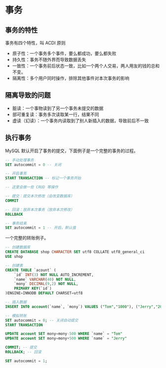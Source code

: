 # 事务

## 事务的特性

事务有四个特性，叫 ACDI 原则

- 原子性：一个事务多个事件，要么都成功，要么都失败
- 持久性：事务不随外界而导致数据丢失
- 一致性：一个事务前后状态一致，比如一个两个人交易，两人用友的钱的总和不变。
- 隔离性：多个用户同时操作，排除其他事件对本次事务的影响

## 隔离导致的问题

- 脏读：一个事物读到了另一个事务未提交的数据
- 部可重复读：事务多次读取某一行，结果不同
- 虚读（幻读）：一个事务内读取到了别人新插入的数据，导致前后不一致

## 执行事务

MySQL 默认开启了事务的提交，下面例子是一个完整的事务的过程。

```sql
-- 手动处理事务
SET autocommit = 0 -- 关闭

-- 开启事务
START TRANSACTION -- 标记一个事务开始

-- 这里会做一些 CRUD 等操作

-- 提交：提交本次修改（会改变数据库）
COMMIT 

-- 回滚：放弃本次事务（放弃本次修改）
ROLLBACK

-- 事务结束
SET autocommit = 1 -- 开启，默认值
```

一个完整的转账例子。

```sql
-- 创建数据库
CREATE DATABASE shop CHARACTER SET utf8 COLLATE utf8_general_ci
USE shop

-- 创建表
CREATE TABLE `acount` (
    `id` INT(3) NOT NULL AUTO_INCREMENT,
    `name` VARCHAR(40) NOT NULL,
    `mony` DECIMAL(9,2) NOT NULL,
    PRIMARY KEY(`id`)
)ENGINE=INNODB DEFAULT CHARSET=utf8

-- 插入数据
INSERT INTO account(`name`, `mony`) VALUES ("Tom","1000"), ("Jerry","2000")

-- 模拟转账
SET autocommit = 0; -- 关闭自动提交
START TRANSACTION

UPDATE account SET mony=mony-500 WHERE `name` = "Tom"
UPDATE account SET mony=mony+500 WHERE `name` = "Jerry"

COMMIT; -- 提交
ROLLBACK; -- 回滚

SET autocommit = 1;
```

<comment-comment/>